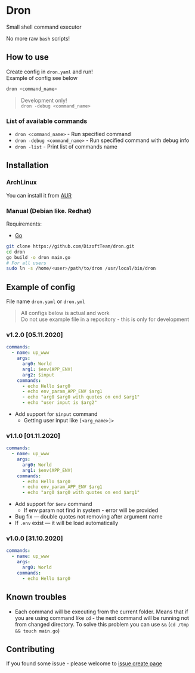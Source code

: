# Dron

Small shell command executor

No more raw `bash` scripts!

## How to use

Create config in `dron.yaml` and run!  
Example of config see below

```bash
dron <command_name>
```

> Development only!  
> `dron -debug <command_name>`

### List of available commands

* `dron <command_name>` - Run specified command
* `dron -debug <command_name>` - Run specified command with debug info
* `dron -list` - Print list of commands name

## Installation

### ArchLinux

You can install it from [AUR](https://aur.archlinux.org/packages/dron/)

### Manual (Debian like. Redhat)

Requirements:

* [Go](https://golang.org/)

```bash
git clone https://github.com/DizoftTeam/dron.git
cd dron
go build -o dron main.go
# For all users
sudo ln -s /home/<user>/path/to/dron /usr/local/bin/dron
```

## Example of config

File name `dron.yaml` or `dron.yml`

> All configs below is actual and work  
> Do not use example file in a repository - this is only for development

### v1.2.0 [05.11.2020]

```yaml
commands:
  - name: up_www
    args:
      arg0: World
      arg1: $env(APP_ENV)
      arg2: $input
    commands:
      - echo Hello $arg0
      - echo env_param_APP_ENV $arg1
      - echo "arg0 $arg0 with quotes on end $arg1"
      - echo "user input is $arg2"
```

* Add support for `$input` command
  * Getting user input like `[<arg_name>]>`

### v1.1.0 [01.11.2020]

```yaml
commands:
  - name: up_www
    args:
      arg0: World
      arg1: $env(APP_ENV)
    commands:
      - echo Hello $arg0
      - echo env_param_APP_ENV $arg1
      - echo "arg0 $arg0 with quotes on end $arg1"
```

* Add support for `$env` command
  * If env param not find in system - error will be provided
* Bug fix — double quotes not removing after argument name
* If `.env` exist — it will be load automatically

### v1.0.0 [31.10.2020]

```yaml
commands:
  - name: up_www
    args:
      arg0: World
    commands:
      - echo Hello $arg0
```

## Known troubles

* Each command will be executing from the current folder. Means that if you are using command like `cd` - the next
  command will be running not from changed directory. To solve this problem you can
  use `&&` (`cd /tmp && touch main.go`)

## Contributing

If you found some issue - please welcome to [issue create page](https://github.com/DizoftTeam/dron/issues/new)
